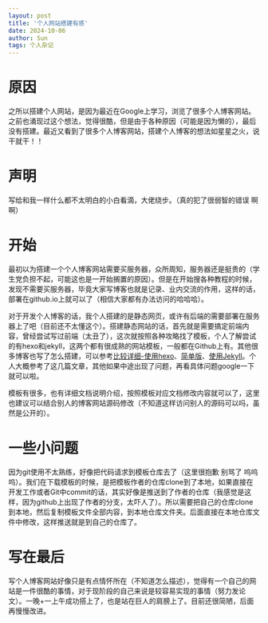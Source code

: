 ```yaml
---
layout: post
title: '个人网站搭建有感'
date: 2024-10-06
author: Sun
tags: 个人杂记
---
```


# 原因

之所以搭建个人网站，是因为最近在Google上学习，浏览了很多个人博客网站。之前也涌现过这个想法，觉得很酷，但是由于各种原因（可能是因为懒的），最后没有搭建。最近又看到了很多个人博客网站，搭建个人博客的想法如星星之火，说干就干！！

# 声明

写给和我一样什么都不太明白的小白看滴，大佬绕步。（真的犯了很弱智的错误 啊啊）

# 开始

最初以为搭建一个个人博客网站需要买服务器，众所周知，服务器还是挺贵的（学生党负担不起，可能这也是一开始搁置的原因）。但是在开始搜各种教程的时候，发现不需要买服务器，毕竟大家写博客也就是记录、业内交流的作用，这样的话，部署在github.io上就可以了（相信大家都有办法访问的哈哈哈）。

对于开发个人博客的话，我个人搭建的是静态网页，或许有后端的需要部署在服务器上了吧（目前还不太懂这个）。搭建静态网站的话，首先就是需要搞定前端内容，曾经尝试写过前端（太丑了），这次就按照各种攻略找了模板，个人了解尝试的有hexo和jekyll，这两个都有很成熟的网站模板，一般都在Github上有。其他很多博客也写了怎么搭建，可以参考[比较详细-使用hexo](https://pdpeng.github.io/2022/01/19/setup-personal-blog/)、[简单版](https://keysaim.github.io/post/blog/2017-08-15-how-to-setup-your-github-io-blog/)、[使用Jekyll](https://437436999.github.io/2019/09/30/%E5%9F%BA%E4%BA%8EJekyll%E4%B8%8EGithub-Pages%E6%90%AD%E5%BB%BA%E5%8D%9A%E5%AE%A2/)。个人大概参考了这几篇文章，其他如果中途出现了问题，再看具体问题google一下就可以啦。

模板有很多，也有详细文档说明介绍，按照模板对应文档修改内容就可以了，这里也建议可以结合别人的博客网站源码修改（不知道这样访问别人的源码可以吗，虽然是公开的）。

# 一些小问题

因为git使用不太熟练，好像把代码请求到模板仓库去了（这里很抱歉 别骂了 呜呜呜）。我们在下载模板的时候，是把模板作者的仓库clone到了本地，如果直接在开发工作或者Git中commit的话，其实好像是推送到了作者的仓库（我感觉是这样，因为github上出现了作者的分支，太吓人了）。所以需要把自己的仓库clone到本地，然后复制模板文件全部内容，到本地仓库文件夹。后面直接在本地仓库文件中修改，这样推送就是到自己的仓库了。

# 写在最后

写个人博客网站好像只是有点情怀所在（不知道怎么描述），觉得有一个自己的网站是一件很酷的事情，对于现阶段的自己来说是较容易实现的事情（努力发论文）。一晚+一上午成功搭上了，也是站在巨人的肩膀上了。目前还很简陋，后面再慢慢改进。



